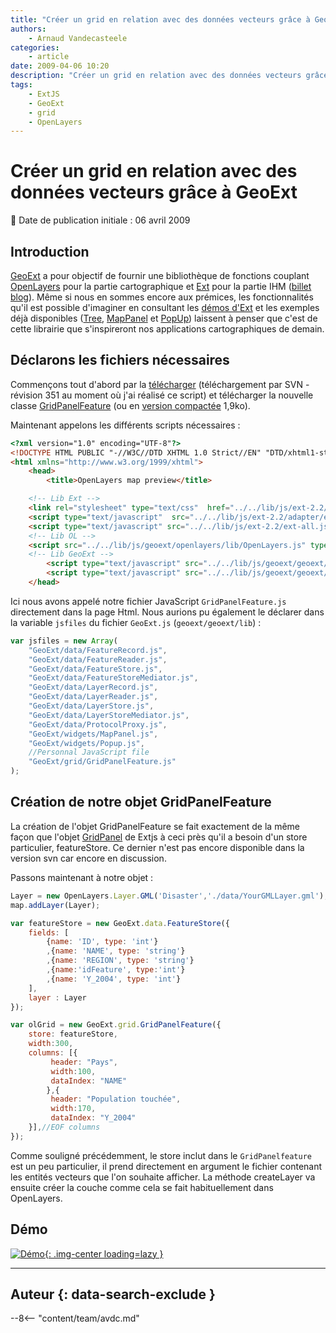 ```yaml
---
title: "Créer un grid en relation avec des données vecteurs grâce à GeoExt"
authors:
    - Arnaud Vandecasteele
categories:
    - article
date: 2009-04-06 10:20
description: "Créer un grid en relation avec des données vecteurs grâce à GeoExt"
tags:
    - ExtJS
    - GeoExt
    - grid
    - OpenLayers
---
```


# Créer un grid en relation avec des données vecteurs grâce à GeoExt

:calendar: Date de publication initiale : 06 avril 2009

## Introduction

[GeoExt](http://www.geoext.org/trac/geoext) a pour objectif de fournir une bibliothèque de fonctions couplant [OpenLayers](http://www.openlayers.org/) pour la partie cartographique et [Ext](http://extjs.com/) pour la partie IHM ([billet blog](http://geotribu.net/node/75)). Même si nous en sommes encore aux prémices, les fonctionnalités qu'il est possible d'imaginer en consultant les [démos d'Ext](http://extjs.com/deploy/dev/examples/samples.html) et les exemples déjà disponibles ([Tree](http://demo.opengeo.org/ems/examples/gx-tree-demo.html), [MapPanel](http://geoext.blogspot.com/2009/03/geoext-mappanel-is-born.html) et [PopUp](http://geoext.blogspot.com/2009/03/new-widget-in-geoext-popup.html)) laissent à penser que c'est de cette librairie que s'inspireront nos applications cartographiques de demain.

## Déclarons les fichiers nécessaires

Commençons tout d'abord par la [télécharger](http://www.geoext.org/trac/geoext/wiki/Development) (téléchargement par SVN - révision 351 au moment où j'ai réalisé ce script) et télécharger la nouvelle classe [GridPanelFeature](http://ks356007.kimsufi.com/arno/lib/js/geoext/geoext/lib/GeoExt/grid/GridPanelFeature.js) (ou en [version compactée](http://ks356007.kimsufi.com/arno/lib/js/geoext/geoext/lib/GeoExt/grid/GridPanelFeature_packed.js) 1,9ko).

Maintenant appelons les différents scripts nécessaires :

```html
<?xml version="1.0" encoding="UTF-8"?>
<!DOCTYPE HTML PUBLIC "-//W3C//DTD XHTML 1.0 Strict//EN" "DTD/xhtml1-strict.dtd">
<html xmlns="http://www.w3.org/1999/xhtml">
    <head>
        <title>OpenLayers map preview</title>

	<!-- Lib Ext -->		
	<link rel="stylesheet" type="text/css"	href="../../lib/js/ext-2.2/resources/css/ext-all.css" />
	<script type="text/javascript"	src="../../lib/js/ext-2.2/adapter/ext/ext-base.js"></script>
	<script type="text/javascript" src="../../lib/js/ext-2.2/ext-all.js"></script>
	<!-- Lib OL -->
	<script src="../../lib/js/geoext/openlayers/lib/OpenLayers.js" type="text/javascript"></script>
	<!-- Lib GeoExt -->
    	<script type="text/javascript" src="../../lib/js/geoext/geoext/lib/GeoExt.js"></script>
        <script type="text/javascript" src="../../lib/js/geoext/geoext/lib/GridPanelFeature.js"></script>		
    </head>
```

Ici nous avons appelé notre fichier JavaScript `GridPanelFeature.js` directement dans la page Html. Nous aurions pu également le déclarer dans la variable `jsfiles` du fichier `GeoExt.js` (`geoext/geoext/lib`) :

```javascript
var jsfiles = new Array(
    "GeoExt/data/FeatureRecord.js",
    "GeoExt/data/FeatureReader.js",
    "GeoExt/data/FeatureStore.js",
    "GeoExt/data/FeatureStoreMediator.js",
    "GeoExt/data/LayerRecord.js",
    "GeoExt/data/LayerReader.js",
    "GeoExt/data/LayerStore.js",
    "GeoExt/data/LayerStoreMediator.js",
    "GeoExt/data/ProtocolProxy.js",
    "GeoExt/widgets/MapPanel.js",
    "GeoExt/widgets/Popup.js",
    //Personnal JavaScript file
    "GeoExt/grid/GridPanelFeature.js"
);
```

## Création de notre objet GridPanelFeature

La création de l'objet GridPanelFeature se fait exactement de la même façon que l'objet [GridPanel](http://extjs.com/deploy/dev/docs/?class=Ext.grid.GridPanel) de Extjs à ceci près qu'il a besoin d'un store particulier, featureStore. Ce dernier n'est pas encore disponible dans la version svn car encore en discussion.

Passons maintenant à notre objet :

```javascript
Layer = new OpenLayers.Layer.GML('Disaster','./data/YourGMLLayer.gml');
map.addLayer(Layer);

var featureStore = new GeoExt.data.FeatureStore({
 	fields: [
 		{name: 'ID', type: 'int'}
 		,{name: 'NAME', type: 'string'}
 		,{name: 'REGION', type: 'string'}
 		,{name:'idFeature', type:'int'}
 		,{name: 'Y_2004', type: 'int'}
 	],
 	layer : Layer
});

var olGrid = new GeoExt.grid.GridPanelFeature({
	store: featureStore,
	width:300,
	columns: [{
		 header: "Pays",
		 width:100,
		 dataIndex: "NAME"
		},{
		 header: "Population touchée",
		 width:170,
		 dataIndex: "Y_2004"
	}],//EOF columns
});
```

Comme souligné précédemment, le store inclut dans le `GridPanelfeature` est un peu particulier, il prend directement en argument le fichier contenant les entités vecteurs que l'on souhaite afficher. La méthode createLayer va ensuite créer la couche comme cela se fait habituellement dans OpenLayers.

## Démo

[![Démo](https://cdn.geotribu.fr/img/articles-blog-rdp/articles/2009/GridPanelFeature.png "Démo"){: .img-center loading=lazy }](http://geotribu.net/applications/tutoriaux/GeoExt/disaster/index.html)

----

## Auteur {: data-search-exclude }

--8<-- "content/team/avdc.md"
